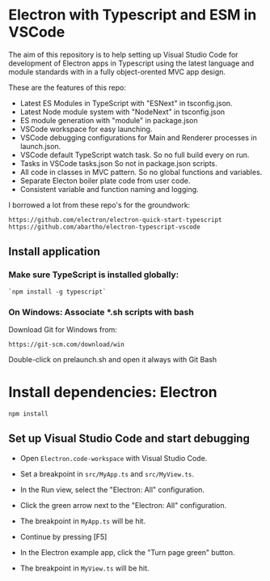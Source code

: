 
# Electron with Typescript and ESM in VSCode

The aim of this repository is to help setting up Visual Studio Code for development of Electron apps in Typescript
using the latest language and module standards with in a fully object-orented MVC app design.

These are the features of this repo:

- Latest ES Modules in TypeScript with "ESNext" in tsconfig.json.
- Latest Node module system with "NodeNext" in tsconfig.json
- ES module generation with "module" in package.json
- VSCode workspace for easy launching.
- VSCode debugging configurations for Main and Renderer processes in launch.json.
- VSCode default TypeScript watch task.
	So no full build every on run.
- Tasks in VSCode tasks.json
  	So not in package.json scripts.
- All code in classes in MVC pattern.
	So no global functions and variables.
- Separate Electon boiler plate code from user code.
- Consistent variable and function naming and logging.

I borrowed a lot from these repo's for the groundwork:

	https://github.com/electron/electron-quick-start-typescript
	https://github.com/abartho/electron-typescript-vscode

## Install application

### Make sure TypeScript is installed globally:

	`npm install -g typescript`

### On Windows: Associate *.sh scripts with bash

Download Git for Windows from:

	https://git-scm.com/download/win

Double-click on prelaunch.sh and open it always with Git Bash

# Install dependencies: Electron

`npm install`

## Set up Visual Studio Code and start debugging

- Open `Electron.code-workspace` with Visual Studio Code.
- Set a breakpoint in `src/MyApp.ts` and `src/MyView.ts`.
- In the Run view, select the "Electron: All" configuration.
- Click the green arrow next to the "Electron: All" configuration.
- The breakpoint in `MyApp.ts` will be hit.

- Continue by pressing [F5]
- In the Electron example app, click the "Turn page green" button.
- The breakpoint in `MyView.ts` will be hit.
```
